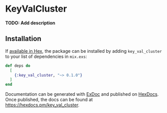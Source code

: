 # KeyValCluster

**TODO: Add description**

## Installation

If [available in Hex](https://hex.pm/docs/publish), the package can be installed
by adding `key_val_cluster` to your list of dependencies in `mix.exs`:

```elixir
def deps do
  [
    {:key_val_cluster, "~> 0.1.0"}
  ]
end
```

Documentation can be generated with [ExDoc](https://github.com/elixir-lang/ex_doc)
and published on [HexDocs](https://hexdocs.pm). Once published, the docs can
be found at <https://hexdocs.pm/key_val_cluster>.

